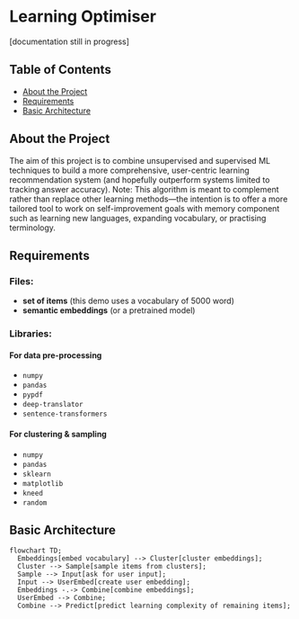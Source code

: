 # Learning Optimiser

[documentation still in progress]

## Table of Contents
- [About the Project](about)
- [Requirements](reqs)
- [Basic Architecture](architecture)

## About the Project <a name="about"></a>

The aim of this project is to combine unsupervised and supervised ML techniques to build a more comprehensive, user-centric learning recommendation system (and hopefully outperform systems limited to tracking answer accuracy). Note: This algorithm is meant to complement rather than replace other learning methods—the intention is to offer a more tailored tool to work on self-improvement goals with memory component such as learning new languages, expanding vocabulary, or practising terminology. 

## Requirements <a name="reqs"></a>

### Files:

- **set of items** (this demo uses a vocabulary of 5000 word)
- **semantic embeddings** (or a pretrained model)

### Libraries:

#### For data pre-processing
- `numpy`
- `pandas`
- `pypdf` 
- `deep-translator`
- `sentence-transformers`

#### For clustering & sampling
- `numpy`
- `pandas`
- `sklearn`
- `matplotlib`
- `kneed`
- `random`


## Basic Architecture <a name="architecture"></a>

```mermaid
flowchart TD;
  Embeddings[embed vocabulary] --> Cluster[cluster embeddings];
  Cluster --> Sample[sample items from clusters];
  Sample --> Input[ask for user input];
  Input --> UserEmbed[create user embedding];
  Embeddings -.-> Combine[combine embeddings];
  UserEmbed --> Combine;
  Combine --> Predict[predict learning complexity of remaining items];
```
